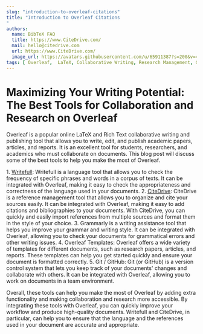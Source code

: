 ```yaml
---
slug: "introduction-to-overleaf-citations"
title: "Introduction to Overleaf Citations
"
authors:
  name: BibTeX FAQ
  title: https://www.CiteDrive.com/
  mail: hello@citedrive.com
  url: https://www.CiteDrive.com/
  image_url: https://avatars.githubusercontent.com/u/65911387?s=200&v=4
tags: [ Overleaf,  LaTeX, Collaborative Writing, Research Management, Grammar Check, Templates, ShareLaTeX, Git, GitHub, Writefull,  CiteDrive, Reference Management,  Language Tool, Writing Assistance, Document Formatting, Academic Writing, Research Papers, Scientific Writing]
---
```


# Maximizing Your Writing Potential: The Best Tools for Collaboration and Research on Overleaf

Overleaf is a popular online LaTeX and Rich Text collaborative writing and publishing tool that allows you to write, edit, and publish academic papers, articles, and reports. It is an excellent tool for students, researchers, and academics who must collaborate on documents. This blog post will discuss some of the best tools to help you make the most of Overleaf.

  

1. [Writefull](https://www.writefull.com/): Writefull is a language tool that allows you to check the frequency of specific phrases and words in a corpus of texts. It can be integrated with Overleaf, making it easy to check the appropriateness and correctness of the language used in your documents.
2. [CiteDrive](citedrive.com): CiteDrive is a reference management tool that allows you to organize and cite your sources easily. It can be integrated with Overleaf, making it easy to add citations and bibliographies to your documents. With CiteDrive, you can quickly and easily import references from multiple sources and format them in the style of your choice.
3. Grammarly is a writing assistance tool that helps you improve your grammar and writing style. It can be integrated with Overleaf, allowing you to check your documents for grammatical errors and other writing issues.
4. Overleaf Templates: Overleaf offers a wide variety of templates for different documents, such as research papers, articles, and reports. These templates can help you get started quickly and ensure your document is formatted correctly.
5. Git / GitHub: Git (or GitHub) is a version control system that lets you keep track of your documents' changes and collaborate with others. It can be integrated with Overleaf, allowing you to work on documents in a team environment.

  

Overall, these tools can help you make the most of Overleaf by adding extra functionality and making collaboration and research more accessible. By integrating these tools with Overleaf, you can quickly improve your workflow and produce high-quality documents. Writefull and CiteDrive, in particular, can help you to ensure that the language and the references used in your document are accurate and appropriate.
